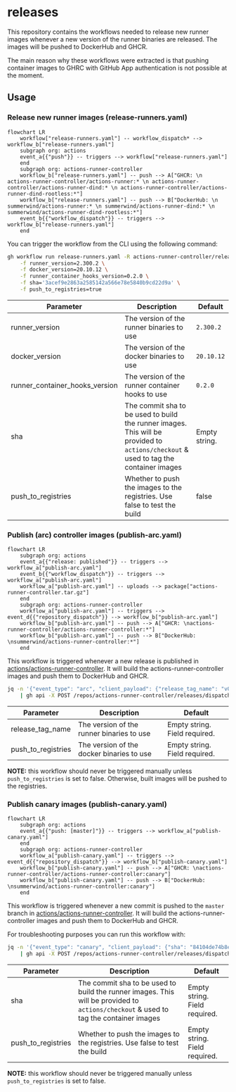 # releases

This repository contains the workflows needed to release new runner images whenever a new version of the runner binaries are released. The images will be pushed to DockerHub and GHCR.

The main reason why these workflows were extracted is that pushing container images to GHRC with GitHub App authentication is not possible at the moment.

## Usage

### Release new runner images (release-runners.yaml)

```mermaid
flowchart LR
    workflow["release-runners.yaml"] -- workflow_dispatch* --> workflow_b["release-runners.yaml"]
    subgraph org: actions
    event_a{{"push"}} -- triggers --> workflow["release-runners.yaml"]
    end
    subgraph org: actions-runner-controller
    workflow_b["release-runners.yaml"] -- push --> A["GHCR: \n actions-runner-controller/actions-runner:* \n actions-runner-controller/actions-runner-dind:* \n actions-runner-controller/actions-runner-dind-rootless:*"]
    workflow_b["release-runners.yaml"] -- push --> B["DockerHub: \n summerwind/actions-runner:* \n summerwind/actions-runner-dind:* \n summerwind/actions-runner-dind-rootless:*"]
    event_b{{"workflow_dispatch"}} -- triggers --> workflow_b["release-runners.yaml"]
    end
```

You can trigger the workflow from the CLI using the following command:

```bash
gh workflow run release-runners.yaml -R actions-runner-controller/releases \
    -f runner_version=2.300.2 \
    -f docker_version=20.10.12 \
    -f runner_container_hooks_version=0.2.0 \
    -f sha='3acef9e2863a2585142a566e78e5840b9cd22d9a' \
    -f push_to_registries=true
```

<!-- Table of Paramters -->
| Parameter | Description | Default |
| --- | --- | --- |
| runner_version | The version of the runner binaries to use | `2.300.2` |
| docker_version | The version of the docker binaries to use | `20.10.12` |
| runner_container_hooks_version | The version of the runner container hooks to use | `0.2.0` |
| sha | The commit sha to be used to build the runner images. This will be provided to `actions/checkout` & used to tag the container images | Empty string. |
| push_to_registries | Whether to push the images to the registries. Use false to test the build | false |

### Publish (arc) controller images (publish-arc.yaml)

```mermaid
flowchart LR
    subgraph org: actions
    event_a{{"release: published"}} -- triggers --> workflow_a["publish-arc.yaml"]
    event_b{{"workflow_dispatch"}} -- triggers --> workflow_a["publish-arc.yaml"]
    workflow_a["publish-arc.yaml"] -- uploads --> package["actions-runner-controller.tar.gz"]
    end
    subgraph org: actions-runner-controller
    workflow_a["publish-arc.yaml"] -- triggers --> event_d{{"repository_dispatch"}} --> workflow_b["publish-arc.yaml"]
    workflow_b["publish-arc.yaml"] -- push --> A["GHCR: \nactions-runner-controller/actions-runner-controller:*"]
    workflow_b["publish-arc.yaml"] -- push --> B["DockerHub: \nsummerwind/actions-runner-controller:*"]
    end
```

This workflow is triggered whenever a new release is published in [actions/actions-runner-controller](https://github.com/actions/actions-runner-controller). It will build the actions-runner-controller images and push them to DockerHub and GHCR.

```bash
jq -n '{"event_type": "arc", "client_payload": {"release_tag_name": "v0.26.0", "push_to_registries": false}}' \
    | gh api -X POST /repos/actions-runner-controller/releases/dispatches --input -
```

| Parameter | Description | Default |
| --- | --- | --- |
| release_tag_name | The version of the runner binaries to use | Empty string. Field required. |
| push_to_registries | The version of the docker binaries to use | Empty string. Field required. |

**NOTE:** this workflow should never be triggered manually unless `push_to_registries` is set to false. Otherwise, built images will be pushed to the registries.

### Publish canary images (publish-canary.yaml)

```mermaid
flowchart LR
    subgraph org: actions
    event_a{{"push: [master]"}} -- triggers --> workflow_a["publish-canary.yaml"]
    end
    subgraph org: actions-runner-controller
    workflow_a["publish-canary.yaml"] -- triggers --> event_d{{"repository_dispatch"}} --> workflow_b["publish-canary.yaml"]
    workflow_b["publish-canary.yaml"] -- push --> A["GHCR: \nactions-runner-controller/actions-runner-controller:canary"]
    workflow_b["publish-canary.yaml"] -- push --> B["DockerHub: \nsummerwind/actions-runner-controller:canary"]
    end
```

This workflow is triggered whenever a new commit is pushed to the `master` branch in [actions/actions-runner-controller](https://github.com/actions/actions-runner-controller). It will build the actions-runner-controller images and push them to DockerHub and GHCR.

For troubleshooting purposes you can run this workflow with:

```bash
jq -n '{"event_type": "canary", "client_payload": {"sha": "84104de74b8e9e555f530d40d8f33cc9471716f5", "push_to_registries": false}}' \
    | gh api -X POST /repos/actions-runner-controller/releases/dispatches --input -
```

<!-- Table of Paramters -->
| Parameter | Description | Default |
| --- | --- | --- |
| sha | The commit sha to be used to build the runner images. This will be provided to `actions/checkout` & used to tag the container images  | Empty string. Field required. |
| push_to_registries | Whether to push the images to the registries. Use false to test the build | Empty string. Field required. |

**NOTE:** this workflow should never be triggered manually unless `push_to_registries` is set to false.
